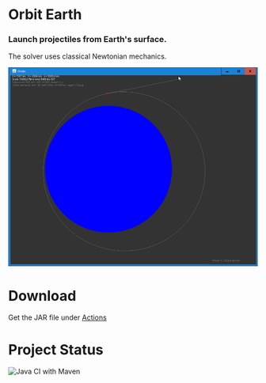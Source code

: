 # Orbit Earth

### Launch projectiles from Earth's surface.

The solver uses classical Newtonian mechanics.


![Interface](screenshot.png)

# Download 

Get the JAR file under [Actions](https://github.com/haphaeu/OrbitEarth/actions)

# Project Status

![Java CI with Maven](https://github.com/haphaeu/OrbitEarth/workflows/Java%20CI%20with%20Maven/badge.svg)